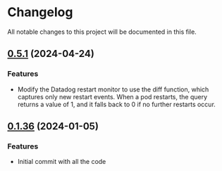 # Changelog

All notable changes to this project will be documented in this file.
## [0.5.1]() (2024-04-24)

### Features

* Modify the Datadog restart monitor to use the diff function, which captures only new restart events. When a pod restarts, the query returns a value of 1, and it falls back to 0 if no further restarts occur.

## [0.1.36]() (2024-01-05)

### Features

* Initial commit with all the code
